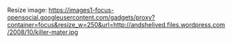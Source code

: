 Resize image: https://images1-focus-opensocial.googleusercontent.com/gadgets/proxy?container=focus&resize_w=250&url=http://andshelived.files.wordpress.com/2008/10/killer-mater.jpg